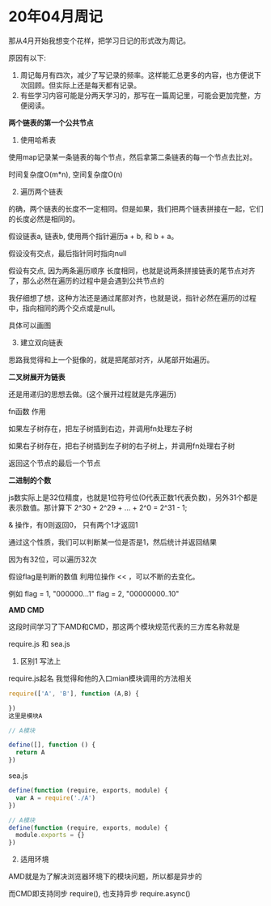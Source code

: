 # 20年04月周记

那从4月开始我想变个花样，把学习日记的形式改为周记。

原因有以下:

1. 周记每月有四次，减少了写记录的频率。这样能汇总更多的内容，也方便说下次回顾。但实际上还是每天都有记录。
2. 有些学习内容可能是分两天学习的，那写在一篇周记里，可能会更加完整，方便阅读。

**两个链表的第一个公共节点**

1. 使用哈希表

使用map记录某一条链表的每个节点，然后拿第二条链表的每一个节点去比对。

时间复杂度O(m*n), 空间复杂度O(n)

2. 遍历两个链表

的确，两个链表的长度不一定相同。但是如果，我们把两个链表拼接在一起，它们的长度必然是相同的。

假设链表a, 链表b, 使用两个指针遍历a + b, 和 b + a。

假设没有交点，最后指针同时指向null

假设有交点, 因为两条遍历顺序 长度相同，也就是说两条拼接链表的尾节点对齐了，那么必然在遍历的过程中是会遇到公共节点的

我仔细想了想，这种方法还是通过尾部对齐，也就是说，指针必然在遍历的过程中，指向相同的两个交点或是null。

具体可以画图

3. 建立双向链表

思路我觉得和上一个挺像的，就是把尾部对齐，从尾部开始遍历。


**二叉树展开为链表**

还是用递归的思想去做。(这个展开过程就是先序遍历)

fn函数 作用

如果左子树存在，把左子树插到右边，并调用fn处理左子树

如果右子树存在，把右子树插到左子树的右子树上，并调用fn处理右子树

返回这个节点的最后一个节点

**二进制的个数**

js数实际上是32位精度，也就是1位符号位(0代表正数1代表负数)，另外31个都是表示数值。那计算下 2^30 + 2^29 + ... + 2^0 = 2^31 - 1;

& 操作，有0则返回0， 只有两个1才返回1

通过这个性质，我们可以判断某一位是否是1，然后统计并返回结果

因为有32位，可以遍历32次

假设flag是判断的数值  利用位操作 << ，可以不断的去变化。

例如 flag = 1, "000000...1"
flag = 2, "00000000..10"

**AMD CMD**

这段时间学习了下AMD和CMD，那这两个模块规范代表的三方库名称就是

require.js 和 sea.js

1. 区别1 写法上

require.js起名 我觉得和他的入口mian模块调用的方法相关
```js
require(['A', 'B'], function (A,B) {

})
这里是模块A

// A模块

define([], function () {
  return A
})
```

sea.js
```js
define(function (require, exports, module) {
  var A = require('./A')
})

// A模块
define(function (require, exports, module) {
  module.exports = {}
})
```

2. 适用环境

AMD就是为了解决浏览器环境下的模块问题，所以都是异步的

而CMD即支持同步 require(), 也支持异步 require.async()
